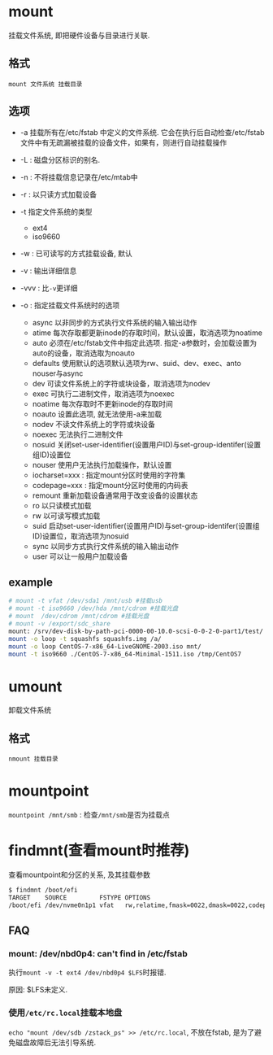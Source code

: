 # mount
挂载文件系统, 即把硬件设备与目录进行关联. 

## 格式
`mount 文件系统 挂载目录`

## 选项
- -a 挂载所有在/etc/fstab 中定义的文件系统. 它会在执行后自动检查/etc/fstab文件中有无疏漏被挂载的设备文件，如果有，则进行自动挂载操作
- -L<lable> : 磁盘分区标识的别名.
- -n : 不将挂载信息记录在/etc/mtab中
- -r : 以只读方式加载设备
- -t 指定文件系统的类型

    - ext4
    - iso9660
- -w : 已可读写的方式挂载设备, 默认
- -v : 输出详细信息
- -vvv : 比`-v`更详细
- -o : 指定挂载文件系统时的选项

    - async 以非同步的方式执行文件系统的输入输出动作
    - atime 每次存取都更新inode的存取时间，默认设置，取消选项为noatime
    - auto 必须在/etc/fstab文件中指定此选项. 指定-a参数时，会加载设置为auto的设备，取消选取为noauto
    - defaults 使用默认的选项默认选项为rw、suid、dev、exec、anto nouser与async
    - dev 可读文件系统上的字符或块设备，取消选项为nodev
    - exec 可执行二进制文件，取消选项为noexec
    - noatime 每次存取时不更新inode的存取时间
    - noauto 设置此选项, 就无法使用-a来加载
    - nodev 不读文件系统上的字符或块设备
    - noexec 无法执行二进制文件
    - nosuid 关闭set-user-identifier(设置用户ID)与set-group-identifer(设置组ID)设置位
    - nouser 使用户无法执行加载操作，默认设置
    - iocharset=xxx : 指定mount分区时使用的字符集
    - codepage=xxx : 指定mount分区时使用的内码表
    - remount 重新加载设备通常用于改变设备的设置状态
    - ro 以只读模式加载
    - rw 以可读写模式加载
    - suid 启动set-user-identifier(设置用户ID)与set-group-identifer(设置组ID)设置位，取消选项为nosuid
    - sync 以同步方式执行文件系统的输入输出动作
    - user 可以让一般用户加载设备

## example
```bash
# mount -t vfat /dev/sda1 /mnt/usb #挂载usb
# mount -t iso9660 /dev/hda /mnt/cdrom #挂载光盘
# mount  /dev/cdrom /mnt/cdrom #挂载光盘
# mount -v /export/sdc_share
mount: /srv/dev-disk-by-path-pci-0000-00-10.0-scsi-0-0-2-0-part1/test/ bound on /export/sdc_share.
mount -o loop -t squashfs squashfs.img /a/
mount -o loop CentOS-7-x86_64-LiveGNOME-2003.iso mnt/
mount -t iso9660 ./CentOS-7-x86_64-Minimal-1511.iso /tmp/CentOS7
```

# umount
卸载文件系统

## 格式
`nmount 挂载目录`

# mountpoint
`mountpoint /mnt/smb` : 检查`/mnt/smb`是否为挂载点

# findmnt(**查看mount时推荐**)
查看mountpoint和分区的关系, 及其挂载参数
```bash
$ findmnt /boot/efi
TARGET    SOURCE         FSTYPE OPTIONS
/boot/efi /dev/nvme0n1p1 vfat   rw,relatime,fmask=0022,dmask=0022,codepage=437,iocharset=ascii,shortname=mixed,utf8,errors=remount-ro
```

## FAQ
### mount: /dev/nbd0p4: can't find in /etc/fstab
执行`mount -v -t ext4 /dev/nbd0p4 $LFS`时报错.

原因: $LFS未定义.

### 使用`/etc/rc.local`挂载本地盘
`echo "mount /dev/sdb /zstack_ps" >> /etc/rc.local`, 不放在fstab, 是为了避免磁盘故障后无法引导系统. 